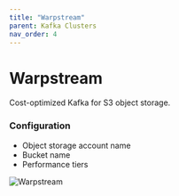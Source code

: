 ```yaml
---
title: "Warpstream"
parent: Kafka Clusters
nav_order: 4
---
```


# Warpstream

Cost-optimized Kafka for S3 object storage.

### Configuration

- Object storage account name
- Bucket name
- Performance tiers

![Warpstream](../assets/screenshots/warpstream-setup.png)
